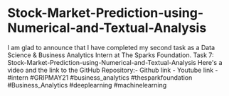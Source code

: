 # Stock-Market-Prediction-using-Numerical-and-Textual-Analysis
I am glad to announce that I have completed my second task as a Data Science & Business Analytics Intern at The Sparks Foundation. 
Task 7: Stock-Market-Prediction-using-Numerical-and-Textual-Analysis 
Here's a video and the link to the GitHub Repository:- 
Github link - 
Youtube link -  
#intern #GRIPMAY21 #business_analytics #thesparkfoundation #Business_Analytics #deeplearning #machinelearning
